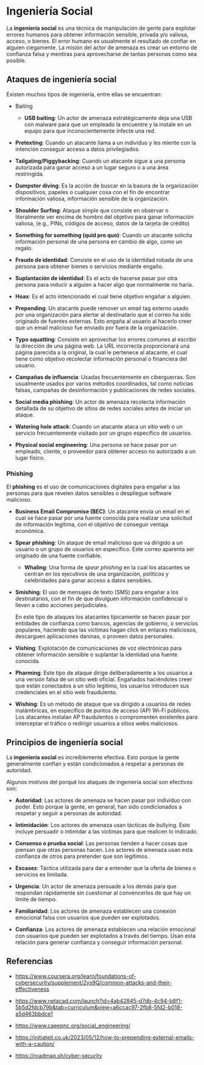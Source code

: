 # Ingeniería Social

La **ingeniería social** es una técnica de manipulación de gente para explotar
errores humanos para obtener información sensible, privada y/o valiosa, acceso,
o bienes. El error humano es usualmente el resultado de confiar en alguien
ciegamente. La misión del actor de amenaza es crear un entorno de confianza
falsa y mentiras para aprovecharse de tantas personas como sea posible.

## Ataques de ingeniería social

Existen muchos tipos de ingeniería, entre ellas se encuentran:

- Baiting
  - **USB baiting**: Un actor de amenaza estratégicamente deja una USB con
    malware para que un empleado la encuentre y la instale en un equipo para que
    inconscientemente infecte una red.

- **Pretexting**: Cuando un atacante llama a un individuo y les miente con la
  intención conseguir acceso a datos privilegiados.

- **Tailgating/Piggybacking**: Cuando un atacante sigue a una persona autorizada
  para ganar acceso a un lugar seguro o a una área restringida.

- **Dumpster diving**: Es la acción de buscar en la basura de la organización
  dispositivos, papeles o cualquier cosa con el fin de encontrar información
  valiosa, información sensible de la organización.

- **Shoulder Surfing**: Ataque simple que consiste en observar o literalmente
  ver encima de hombro del objetivo para ganar información valiosa, (e.g., PINs,
  códigos de acceso, datos de la tarjeta de crédito)

- **Something for something (quid pro quo)**: Cuando un atacante solicita
  información personal de una persona en cambio de algo, como un regalo.

- **Fraude de identidad**: Consiste en el uso de la identidad robada de una
  persona para obtener bienes o servicios mediante engaño.

- **Suplantación de identidad**: Es el acto de hacerse pasar por otra persona
  para inducir a alguien a hacer algo que normalmente no haría.

- **Hoax**: Es el acto intencionado el cual tiene objetivo engañar a alguien.

- **Prepending**: Un atacante puede remover un email tag externo usado por una
  organización para alertar al destinatario que el correo ha sido originado de
  fuentes externas. Esto engaña al usuario al hacerlo creer que un email
  malicioso fue enviado por fuera de la organización.

- **Typo squatting**: Consiste en aprovechar los errores comunes al escribir la
  dirección de una página web. La URL incorrecta proporcionará una página
  parecida a la original, la cual le pertenece al atacante, el cual tiene como
  objetivo recolectar información personal o financiera del usuario.

- **Campañas de influencia**: Usadas frecuentemente en ciberguerras. Son
  usualmente usados por varios métodos coordinados, tal como noticias falsas,
  campañas de desinformación y publicaciones de redes sociales.

- **Social media phishing**: Un actor de amenaza recolecta información detallada
  de su objetivo de sitios de redes sociales antes de iniciar un ataque.

- **Watering hole attack**: Cuando un atacante ataca un sitio web o un servicio
  frecuentemente visitado por un grupo específico de usuarios.

- **Physical social engineering**: Una persona se hace pasar por un empleado,
  cliente, o proveedor para obtener acceso no autorizado a un lugar físico.

### Phishing

El **phishing** es el uso de comunicaciones digitales para engañar a las
personas para que revelen datos sensibles o despliegue software malicioso.

- **Business Email Compromise (BEC)**: Un atacante envía un email en el cual se
  hace pasar por una fuente conocida para realizar una solicitud de información
  legítima, con el objetivo de conseguir ventaja económica.

- **Spear phishing**: Un ataque de email malicioso que va dirigido a un usuario
  o un grupo de usuarios en específico. Este correo aparenta ser originado de
  una fuente confiable.
  - **Whaling**: Una forma de _spear phishing_ en la cual los atacantes se
    centran en los ejecutivos de una organización, políticos y celebridades para
    ganar acceso a datos sensibles.

- **Smishing**: El uso de mensajes de texto (SMS) para engañar a los
  destinatarios, con el fin de que divulguen información confidencial o lleven a
  cabo acciones perjudiciales.

  En este tipo de ataques los atacantes típicamente se hacen pasar por entidades
  de confianza como bancos, agencias de gobierno, o servicios populares,
  haciendo que las víctimas hagan click en enlaces maliciosos, descarguen
  aplicaciones daninas, o proveen datos personales.

- **Vishing**: Explotación de comunicaciones de voz electrónicas para obtener
  información sensible o suplantar la identidad una fuente conocida.

- **Pharming**: Este tipo de ataque dirige deliberadamente a los usuarios a una
  versión falsa de un sitio web oficial. Engañados haciéndoles creer que están
  conectados a un sitio legítimo, los usuarios introducen sus credenciales en el
  sitio web fraudulento.

- **Wishing**: Es un método de ataque que va dirigido a usuarios de redes
  inalámbricas, en específico de puntos de acceso (AP) Wi-Fi públicos. Los
  atacantes instalan AP fraudulentos o compromenten existentes para interceptar
  el tráfico o redirigir usuarios a sitios webs maliciosos.

## Principios de ingeniería social

La **ingeniería social** es increíblemente efectiva. Esto porque la gente
generalmente confían y están condicionados a respetar a personas de autoridad.

Algunos motivos del porqué los ataques de ingeniería social son efectivos son:

- **Autoridad**: Las actores de amenaza se hacen pasar por individuo con poder.
  Esto porque la gente, en general, han sido condicionados a respetar y seguir a
  personas de autoridad.

- **Intimidación**: Los actores de amenaza usan tácticas de bullying. Esto
  incluye persuadir o intimidar a las victimas para que realicen lo indicado.

- **Consenso o prueba social**: Las personas tienden a hacer cosas que piensan
  que otras personas hacen. Los actores de amenaza usan esta confianza de otros
  para pretender que son legítimos.

- **Escasez**: Táctica utilizada para dar a entender que la oferta de bienes o
  servicios es limitada.

- **Urgencia**: Un actor de amenaza persuade a los demás para que respondan
  rápidamente sin cuestionar al convencerlos de que hay un límite de tiempo.

- **Familiaridad**: Los actores de amenaza establecen una conexión emocional
  falsa con usuarios que pueden ser explotados.

- **Confianza**: Los actores de amenaza establecen una relación emocional con
  usuarios que pueden ser explotados a través del tiempo. Usan esta relación
  para generar confianza y conseguir información personal.

## Referencias

- <https://www.coursera.org/learn/foundations-of-cybersecurity/supplement/2ys9Q/common-attacks-and-their-effectiveness>

- <https://www.netacad.com/launch?id=4ab42845-d7db-4c94-b8f1-5b5d2fdcb79b&tab=curriculum&view=a6ccac97-2fb8-5fd2-b018-a5d463bbdce1>

- <https://www.caeepnc.org/social_engineering/>

- <https://initiateit.co.uk/2023/05/12/how-to-prepending-external-emails-with-a-caution/>

- <https://roadmap.sh/cyber-security>
